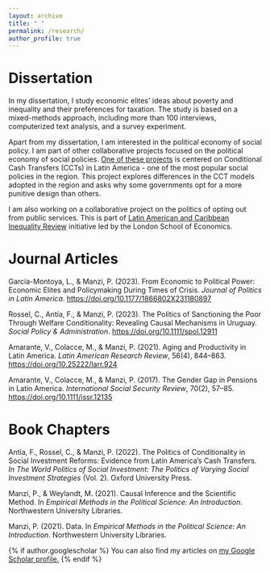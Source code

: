 ```yaml
---
layout: archive
title: " "
permalink: /research/
author_profile: true
---
```


# Dissertation 

In my dissertation, I study economic elites' ideas about poverty and inequality and their preferences for taxation. The study is based on a mixed-methods approach, including more than 100 interviews, computerized text analysis, and a survey experiment. 

Apart from my dissertation, I am interested in the political economy of social policy. I am part of other collaborative projects focused on the political economy of social policies. [One of these projects](https://condicionalidades.wordpress.com/) is centered on Conditional Cash Transfers (CCTs) in Latin America - one of the most popular social policies in the region. This project explores differences in the CCT models adopted in the region and asks why some governments opt for a more punitive design than others. 

I am also working on a collaborative project on the politics of opting out from public services. This is part of [Latin American and Caribbean Inequality Review](https://lacir.lse.ac.uk/) initiative led by the London School of Economics. 


# Journal Articles

García-Montoya, L., & Manzi, P. (2023). From Economic to Political Power: Economic Elites and Policymaking During Times of Crisis. *Journal of Politics in Latin America*. https://doi.org/10.1177/1866802X231180897

Rossel, C., Antía, F., & Manzi, P. (2023). The Politics of Sanctioning the Poor Through Welfare Conditionality: Revealing Causal Mechanisms in Uruguay. *Social Policy & Administration*. https://doi.org/10.1111/spol.12911

Amarante, V., Colacce, M., & Manzi, P. (2021). Aging and Productivity in Latin America. *Latin American Research Review*, 56(4), 844–863. https://doi.org/10.25222/larr.924

Amarante, V., Colacce, M., & Manzi, P. (2017). The Gender Gap in Pensions in Latin America. *International Social Security Review*, 70(2), 57–85. https://doi.org/10.1111/issr.12135

# Book Chapters

Antía, F., Rossel, C., & Manzi, P. (2022). The Politics of Conditionality in Social Investment Reforms: Evidence from Latin America’s Cash Transfers. *In The World Politics of Social Investment: The Politics of Varying Social Investment Strategies* (Vol. 2). Oxford University Press.

Manzi, P., & Weylandt, M. (2021). Causal Inference and the Scientific Method. In *Empirical Methods in the Political Science: An Introduction*. Northwestern University Libraries.

Manzi, P. (2021). Data. In *Empirical Methods in the Political Science: An Introduction*. Northwestern University Libraries.






{% if author.googlescholar %}
  You can also find my articles on <u><a href="{{author.googlescholar}}">my Google Scholar profile</a>.</u>
{% endif %}

